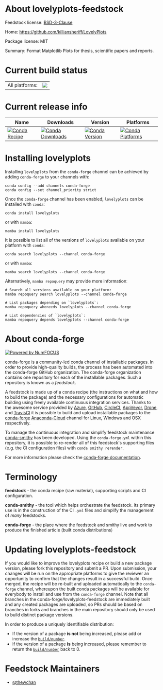 About lovelyplots-feedstock
===========================

Feedstock license: [BSD-3-Clause](https://github.com/conda-forge/lovelyplots-feedstock/blob/main/LICENSE.txt)

Home: https://github.com/killiansheriff/LovelyPlots

Package license: MIT

Summary: Format Matplotlib Plots for thesis, scientific papers and reports.

Current build status
====================


<table><tr><td>All platforms:</td>
    <td>
      <a href="https://dev.azure.com/conda-forge/feedstock-builds/_build/latest?definitionId=16862&branchName=main">
        <img src="https://dev.azure.com/conda-forge/feedstock-builds/_apis/build/status/lovelyplots-feedstock?branchName=main">
      </a>
    </td>
  </tr>
</table>

Current release info
====================

| Name | Downloads | Version | Platforms |
| --- | --- | --- | --- |
| [![Conda Recipe](https://img.shields.io/badge/recipe-lovelyplots-green.svg)](https://anaconda.org/conda-forge/lovelyplots) | [![Conda Downloads](https://img.shields.io/conda/dn/conda-forge/lovelyplots.svg)](https://anaconda.org/conda-forge/lovelyplots) | [![Conda Version](https://img.shields.io/conda/vn/conda-forge/lovelyplots.svg)](https://anaconda.org/conda-forge/lovelyplots) | [![Conda Platforms](https://img.shields.io/conda/pn/conda-forge/lovelyplots.svg)](https://anaconda.org/conda-forge/lovelyplots) |

Installing lovelyplots
======================

Installing `lovelyplots` from the `conda-forge` channel can be achieved by adding `conda-forge` to your channels with:

```
conda config --add channels conda-forge
conda config --set channel_priority strict
```

Once the `conda-forge` channel has been enabled, `lovelyplots` can be installed with `conda`:

```
conda install lovelyplots
```

or with `mamba`:

```
mamba install lovelyplots
```

It is possible to list all of the versions of `lovelyplots` available on your platform with `conda`:

```
conda search lovelyplots --channel conda-forge
```

or with `mamba`:

```
mamba search lovelyplots --channel conda-forge
```

Alternatively, `mamba repoquery` may provide more information:

```
# Search all versions available on your platform:
mamba repoquery search lovelyplots --channel conda-forge

# List packages depending on `lovelyplots`:
mamba repoquery whoneeds lovelyplots --channel conda-forge

# List dependencies of `lovelyplots`:
mamba repoquery depends lovelyplots --channel conda-forge
```


About conda-forge
=================

[![Powered by
NumFOCUS](https://img.shields.io/badge/powered%20by-NumFOCUS-orange.svg?style=flat&colorA=E1523D&colorB=007D8A)](https://numfocus.org)

conda-forge is a community-led conda channel of installable packages.
In order to provide high-quality builds, the process has been automated into the
conda-forge GitHub organization. The conda-forge organization contains one repository
for each of the installable packages. Such a repository is known as a *feedstock*.

A feedstock is made up of a conda recipe (the instructions on what and how to build
the package) and the necessary configurations for automatic building using freely
available continuous integration services. Thanks to the awesome service provided by
[Azure](https://azure.microsoft.com/en-us/services/devops/), [GitHub](https://github.com/),
[CircleCI](https://circleci.com/), [AppVeyor](https://www.appveyor.com/),
[Drone](https://cloud.drone.io/welcome), and [TravisCI](https://travis-ci.com/)
it is possible to build and upload installable packages to the
[conda-forge](https://anaconda.org/conda-forge) [Anaconda-Cloud](https://anaconda.org/)
channel for Linux, Windows and OSX respectively.

To manage the continuous integration and simplify feedstock maintenance
[conda-smithy](https://github.com/conda-forge/conda-smithy) has been developed.
Using the ``conda-forge.yml`` within this repository, it is possible to re-render all of
this feedstock's supporting files (e.g. the CI configuration files) with ``conda smithy rerender``.

For more information please check the [conda-forge documentation](https://conda-forge.org/docs/).

Terminology
===========

**feedstock** - the conda recipe (raw material), supporting scripts and CI configuration.

**conda-smithy** - the tool which helps orchestrate the feedstock.
                   Its primary use is in the construction of the CI ``.yml`` files
                   and simplify the management of *many* feedstocks.

**conda-forge** - the place where the feedstock and smithy live and work to
                  produce the finished article (built conda distributions)


Updating lovelyplots-feedstock
==============================

If you would like to improve the lovelyplots recipe or build a new
package version, please fork this repository and submit a PR. Upon submission,
your changes will be run on the appropriate platforms to give the reviewer an
opportunity to confirm that the changes result in a successful build. Once
merged, the recipe will be re-built and uploaded automatically to the
`conda-forge` channel, whereupon the built conda packages will be available for
everybody to install and use from the `conda-forge` channel.
Note that all branches in the conda-forge/lovelyplots-feedstock are
immediately built and any created packages are uploaded, so PRs should be based
on branches in forks and branches in the main repository should only be used to
build distinct package versions.

In order to produce a uniquely identifiable distribution:
 * If the version of a package **is not** being increased, please add or increase
   the [``build/number``](https://docs.conda.io/projects/conda-build/en/latest/resources/define-metadata.html#build-number-and-string).
 * If the version of a package **is** being increased, please remember to return
   the [``build/number``](https://docs.conda.io/projects/conda-build/en/latest/resources/define-metadata.html#build-number-and-string)
   back to 0.

Feedstock Maintainers
=====================

* [@thewchan](https://github.com/thewchan/)

